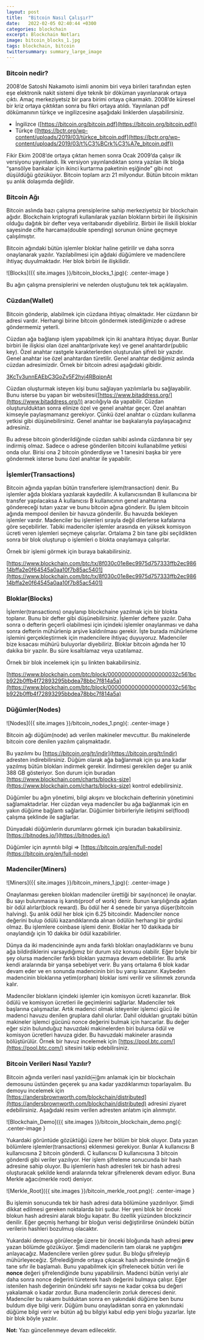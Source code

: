```yaml
---
layout: post
title:  "Bitcoin Nasıl Çalışır?"
date:   2022-02-05 02:40:44 +0300
categories: blockchain
excerpt: Blockchain Notları
image: bitcoin_blocks_1.jpg
tags: blockchain, bitcoin
twittersummary: summary_large_image
---
```


### Bitcoin nedir?

2008’de Satoshi Nakamoto isimli anonim biri veya birileri tarafından eşten eşe elektronik nakit sistemi diye teknik bir döküman yayınlanarak ortaya çıktı. Amaç merkeziyetsiz bir para birimi ortaya çıkarmaktı. 2008’de küresel bir kriz ortaya çıktıktan sonra bu fikri ortaya atıldı. Yayınlanan pdf dökümanının türkçe ve ingilizcesine aşağıdaki linklerden ulaşabilirsiniz.

- İngilizce ([https://bitcoin.org/bitcoin.pdf](https://bitcoin.org/bitcoin.pdf))
- Türkçe ([https://bctr.org/wp-content/uploads/2019/03/türkçe_bitcoin.pdf](https://bctr.org/wp-content/uploads/2019/03/t%C3%BCrk%C3%A7e_bitcoin.pdf))

Fikir Ekim 2008’de ortaya çıktan hemen sonra Ocak 2009’da çalışır ilk versiyonu yayınlandı. İlk versiyon yayınlandıktan sonra yazılan ilk bloğa “şansölye bankalar için ikinci kurtarma paketinin eşiğinde” gibi not düşüldüğü gözüküyor. Bitcoin toplam arzı 21 milyondur. Bütün bitcoin miktarı şu anlık dolaşımda değildir.

### Bitcoin Ağı

Bitcoin aslında bazı çalışma prensiplerine sahip merkeziyetsiz bir blockchain ağıdır. Blockchain kriptografi kullanılarak yazılan blokların birbiri ile ilişkisinin olduğu dağıtık bir defter veya veritabanıdır diyebiliriz. Birbiri ile iliskili bloklar sayesinde cifte harcama(double spending) sorunun önüne geçmeye çalışılmıştır.

Bitcoin ağındaki bütün işlemler bloklar haline getirilir ve daha sonra onaylanarak yazılır. Yazılabilmesi için ağdaki düğümlere ve madencilere ihtiyaç duyulmaktadır. Her blok birbiri ile ilişkilidir.

![Blocks]({{ site.images }}/bitcoin_blocks_1.jpg){: .center-image }

Bu ağın çalışma prensiplerini ve nelerden oluştuğunu tek tek açıklayalım.

### Cüzdan(Wallet)

Bitcoin gönderip, alabilmek için cüzdana ihtiyaç olmaktadır. Her cüzdanın bir adresi vardır. Herhangi birine bitcoin göndermek istediğimizde o adrese göndermemiz yeterli.

Cüzdan ağa bağlanıp işlem yapabilmek için iki anahtara ihtiyaç duyar. Bunlar birbiri ile ilişkisi olan özel anahtar(private key) ve genel anahtardır(public key). Özel anahtar rastgele karakterlerden oluşturulan şifreli bir yazıdır. Genel anahtar ise özel anahtardan türetilir. Genel anahtar dediğimiz aslında cüzdan adresimizdir. Örnek bir bitcoin adresi aşağıdaki gibidir.

[3KcTv3unnEAEbC3GoZv5F2hyj4RBqipnAt](https://www.blockchain.com/btc/address/3KcTv3unnEAEbC3GoZv5F2hyj4RBqipnAt)

Cüzdan oluşturmak isteyen kişi bunu sağlayan yazılımlarla bu sağlayabilir. Bunu isterse bu yapan bir websitesi([https://www.bitaddress.org/](https://www.bitaddress.org/)) aracılığıyla da yapabilir. Cüzdan oluşturulduktan sonra elinize özel ve genel anahtar geçer. Özel anahtarı kimseyle paylaşmamanız gerekiyor. Çünkü özel anahtar o cüzdanı kullanma yetkisi gibi düşünebilirsiniz. Genel anahtar ise başkalarıyla paylaşacağınız adresiniz.

Bu adrese bitcoin gönderildiğinde cüzdan sahibi aslında cüzdanına bir şey indirmiş olmaz. Sadece o adrese gönderilen bitcoini kullanabilme yetkisi onda olur. Birisi ona 2 bitcoin gönderdiyse ve 1 tanesini başka bir yere göndermek isterse bunu özel anahtar ile yapabilir.

### İşlemler(Transactions)

Bitcoin ağında yapılan bütün transferlere işlem(transaction) denir. Bu işlemler ağda bloklara yazılarak kaydedilir. A kullanıcısından B kullanıcına bir transfer yapılacaksa A kullanıcısı B kullanıcının genel anahtarına göndereceği tutarı yazar ve bunu bitcoin ağına gönderir. Bu işlem bitcoin ağında mempool denilen bir havuza gönderilir. Bu havuzda bekleyen işlemler vardır. Madenciler bu işlemleri sırayla değil dilerlerse kafalarına göre seçebilirler. Tabiki madenciler işlemler arasında en yüksek komisyon ücreti veren işlemleri seçmeye çalışırlar. Ortalama 2 bin tane gibi seçildikten sonra bir blok oluşturup o işlemleri o blokta onaylamaya çalışırlar.

Örnek bir işlemi görmek için buraya bakabilirsiniz.

[https://www.blockchain.com/btc/tx/8f030c01e8ec9975d757333ffb2ec98614bffa2e0f64545a0aa10f7b85ac5401](https://www.blockchain.com/btc/tx/8f030c01e8ec9975d757333ffb2ec98614bffa2e0f64545a0aa10f7b85ac5401)

### Bloklar(Blocks)

İşlemler(transactions) onaylanıp blockchaine yazılmak için bir blokta toplanır. Bunu bir defter gibi düşünebilirsiniz. İşlemler deftere yazılır. Daha sonra o defterin geçerli olabilmesi için içindeki işlemler onaylanması ve daha sonra defterin mühürlenip arşive kaldırılması gerekir. İşte burada mühürleme işlemini gerçekleştirmek için madencilere ihtiyaç duyuyoruz. Madenciler bize kısacası mühürü buluyorlar diyebiliriz. Bloklar bitcoin ağında her 10 dakika bir yazılır. Bu süre kısaltılamaz veya uzatılamaz.

Örnek bir blok incelemek için şu linkten bakabilirsiniz.

[https://www.blockchain.com/btc/block/000000000000000000032c561bcb922b0ffb4f72893295bbdea78bbc7f814a5a](https://www.blockchain.com/btc/block/000000000000000000032c561bcb922b0ffb4f72893295bbdea78bbc7f814a5a)

### Düğümler(Nodes)

![Nodes]({{ site.images }}/bitcoin_nodes_1.png){: .center-image }

Bitcoin ağı düğüm(node) adı verilen makineler mevcuttur. Bu makinelerde bitcoin core denilen yazılım çalışmaktadır.

Bu yazılımı bu [https://bitcoin.org/tr/indir](https://bitcoin.org/tr/indir) adresten indirebilirsiniz. Düğüm olarak ağa bağlanmak için şu ana kadar yazılmış bütün blokları indirmek gerekir. İndirmesi gerekilen değer şu anlık 388 GB gösteriyor. Son durum için buradan [https://www.blockchain.com/charts/blocks-size](https://www.blockchain.com/charts/blocks-size) kontrol edebilirsiniz.

Düğümler bu ağın yönetimi, bilgi akışını ve blockchain defterinin yönetimini sağlamaktadırlar. Her cüzdan veya madenciler bu ağa bağlanmak için en yakın düğüme bağlantı sağlarlar. Düğümler birbirleriyle iletişimi sel(flood) çalışma şeklinde ile sağlarlar.

Dünyadaki düğümlerin durumlarını görmek için buradan bakabilirsiniz. [https://bitnodes.io/](https://bitnodes.io/)

Düğümler için ayrıntılı bilgi => [https://bitcoin.org/en/full-node](https://bitcoin.org/en/full-node)

### Madenciler(Miners)

![Miners]({{ site.images }}/bitcoin_miners_1.jpg){: .center-image }

Onaylanması gereken blokları madenciler ürettiği bir sayı(nonce) ile onaylar. Bu sayı bulunmasına iş kanıtı(proof of work) denir. Bunun karşılığında ağdan bir ödül alırlar(block reward). Bu ödül her 4 senede bir yarıya düşer(bitcoin halving).  Şu anlık ödül her blok için 6.25 bitcoindir. Madenciler nonce değerini bulup ödülü kazandıklarında alınan ödülün herhangi bir girdisi olmaz. Bu işlemlere coinbase işlemi denir. Bloklar her 10 dakikada bir onaylandığı için 10 dakika bir ödül kazabilirler.

Dünya da iki madencininde aynı anda farklı blokları onayladıklarını ve bunu ağa bildirdiklerini varsaydığımız bir durum söz konusu olabilir. Eğer böyle bir şey olursa madenciler farklı blokları yazmaya devam edebilirler. Bu artık kendi aralarında bir yarışa sebebiyet verir. Bu yarış ortalama 6 blok kadar devam eder ve en sonunda madencinin biri bu yarışı kazanır. Kaybeden madencinin bloklarına yetim(orphan) bloklar ismi verilir ve silinmek zorunda kalır.

Madenciler blokların içindeki işlemler için komisyon ücreti kazanırlar. Blok ödülü ve komisyon ücretleri ile geçimlerini sağlarlar. Madenciler tek başlarına çalışmazlar. Artık madenci olmak isteyenler işlemci gücü ile madenci havuzu denilen gruplara dahil olurlar. Dahil oldukları gruptaki bütün makineler işlemci gücünü nonce değerini bulmak için harcarlar. Bu değer eğer sizin bulunduğuz havuzdaki makinelerden biri bulursa ödül ve komisyon ücretleri havuza gider. Bu havuzdaki makineler arasında bölüştürülür. Örnek bir havuz incelemek için [https://pool.btc.com/](https://pool.btc.com/) sitesini takip edebilirsiniz.

### Bitcoin Verileri Nasıl Yazılır?

Bitcoin ağında verileri nasıl yazıldı￼ğını anlamak için bir blockchain demosunu üstünden geçerek şu ana kadar yazdıklarımızı toparlayalım. Bu demoyu incelemek için [https://andersbrownworth.com/blockchain/distributed](https://andersbrownworth.com/blockchain/distributed) adresini ziyaret edebilirsiniz. Aşağıdaki resim verilen adresten anlatım için alınmıştır.

![Blockchain_Demo]({{ site.images }}/bitcoin_blockchain_demo.png){: .center-image }

Yukardaki görüntüde gözüktüğü üzere her bölüm bir blok oluyor. Data yazan bölümlere işlemler(transactions) eklenmesi gerekiyor. Bunlar A kullanıcısı B kullanıcısına 2 bitcoin gönderdi. C kullanıcısı D kullanıcısına 3 bitcoin gönderdi gibi veriler yazılıyor. Her işlem şifreleme sonucunda bir hash adresine sahip oluyor. Bu işlemlerin hash adresleri tek bir hash adresi oluşturacak şekilde kendi aralarında tekrar şifrelenerek devam ediyor. Buna Merkle ağacı(merkle root) deniyor.

![Merkle_Root]({{ site.images }}/bitcoin_merkle_root.png){: .center-image }

Bu işlemin sonucunda tek bir hash adresi data bölümüne yazdırılıyor. Şimdi dikkat edilmesi gereken noktalarda biri şudur. Her yeni blok bir önceki blokun hash adresini alarak bloğu kapatır. Bu özellik yüzünden blockzincir denilir. Eğer geçmiş herhangi bir bloğun verisi değiştirilirse önündeki bütün verilerin hashleri bozulmuş olacaktır.

Yukardaki demoya görüleceğe üzere bir önceki bloğunda hash adresi **prev** yazan bölümde gözüküyor. Şimdi madencilerin tam olarak ne yaptığını anlayacağız. Madencilere verilen görev şudur. Bu bloğu şifreleyip mühürleyeceğiz. Şifrelediğimde ortaya çıkacak hash adresinde örneğin 6 tane sıfır ile başlamalı. Bunu yapabilmek için şifrelenecek bütün veri ile **nonce** değeri şifrelendiğinde bunu yapabilirsin. Madenci bütün veriyi alır daha sonra nonce değerini türeterek hash değerini bulmaya çalışır. Eğer istenilen hash değerinin önündeki sıfır sayısı ne kadar çoksa bu değeri yakalamak o kadar zordur. Buna madencilerin zorluk derecesi denir. Madenciler bu rakamı bulduktan sonra en yakındaki düğüme ben bunu buldum diye bilgi verir. Düğüm bunu onayladıktan sonra en yakınındaki düğüme bilgi verir ve bütün ağ bu bilgiyi kabul edip yeni bloğu yazarlar. İşte bir blok böyle yazılır.

**Not:** Yazı güncellenmeye devam edilecektir.